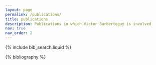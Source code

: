 ```yaml
---
layout: page
permalink: /publications/
title: publications
description: Publications in which Victor Barberteguy is involved
nav: true
nav_order: 2
---
```


<!-- _pages/publications.md -->

<!-- Bibsearch Feature -->

{% include bib_search.liquid %}

<div class="publications">

{% bibliography %}

</div>
